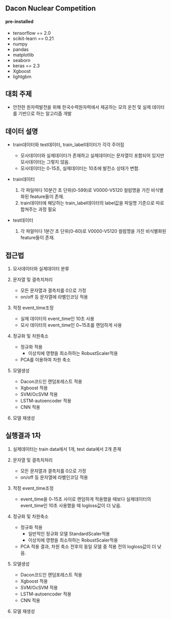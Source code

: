 ## Dacon Nuclear Competition


#### pre-installed
- tensorflow == 2.0
- scikit-learn == 0.21
- numpy
- pandas
- matplotlib
- seaborn
- keras == 2.3 
- Xgboost
- lightgbm

## 대회 주제
- 안전한 원자력발전을 위해 한국수력원자력에서 제공하는 모의 운전 및 실제 데이터를 기반으로 하는 알고리즘 개발
 
 

## 데이터 설명
 - train데이터와 test데이터, train_label데이터가 각각 주어짐
      - 모사데이터와 실제데이터가 존재하고 실제데이터는 문자열이 포함되어 있지만 모사데이터는 그렇지 않음.
      - 모사데이터는 0-15초, 실제데이터는 10초에 발전소 상태가 변함.
      
 - train데이터
    1. 각 파일마다 10분간 초 단위(0-599)로 V0000-V5120 컬럼명을 가진 비식별화된 feature들이 존재.
    2. train데이터에 해당하는 train_label데이터의 label값을 파일명 기준으로 따로 합쳐주는 과정 필요
    
 - test데이터
    1. 각 파알미다 1분간 초 단위(0-60)로 V0000-V5120 컬럼명을 가진 비식별화된 feature들이 존재.
    

## 접근법
  1. 모사데이터와 실제데이터 분류
       
  2. 문자열 및 결측치처리
       - 모든 문자열과 결측치를 0으로 가정
       - on/off 등 문자열에 라벨인코딩 적용
       
  3. 적정 event_time조정
       - 실제 데이터의 event_time인 10초 사용
       - 모사 데이터의 event_time인 0~15초를 랜덤하게 사용
       
  4. 정규화 및 차원축소
       - 정규화 적용
           - 이상치에 영향을 최소하하는 RobustScaler적용
       - PCA를 이용하여 차원 축소 
       
  5. 모델생성
       - Dacon코드인 랜덤포레스트 적용
       - Xgboost 적용
       - SVM/OcSVM 적용
       - LSTM-autoencoder 적용
       - CNN 적용

  6. 모델 재생성
 
 
 ## 실행결과 1차
  1. 실제데이터는 train data에서 1개, test data에서 2개 존재
       
  2. 문자열 및 결측치처리
       - 모든 문자열과 결측치를 0으로 가정
       - on/off 등 문자열에 라벨인코딩 적용
       
  3. 적정 event_time조정
       - event_time을 0-15초 사이로 랜덤하게 적용했을 때보다 실제데이터의 event_time인 10초 사용했을 때 logloss값이 더 낮음.
       
  4. 정규화 및 차원축소
       - 정규화 적용
           - 일반적인 정규화 모델 StandardScaler적용
           - 이상치에 영향을 최소하하는 RobustScaler적용
       - PCA 적용 결과, 
         차원 축소 전후의 동일 모델 중 적용 전의 logloss값이 더 낮음. 
       
  5. 모델생성
       - Dacon코드인 랜덤포레스트 적용
       - Xgboost 적용
       - SVM/OcSVM 적용
       - LSTM-autoencoder 적용
       - CNN 적용

  6. 모델 재생성
  
  
 
   
